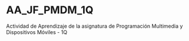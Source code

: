 # AA_JF_PMDM_1Q
Actividad de Aprendizaje de la asignatura de Programación Multimedia y Dispositivos Móviles - 1Q
